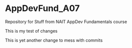# AppDevFund_A07
Repository for Stuff from NAIT AppDev Fundamentals course

This is my test of changes

This is yet another change to mess with commits
